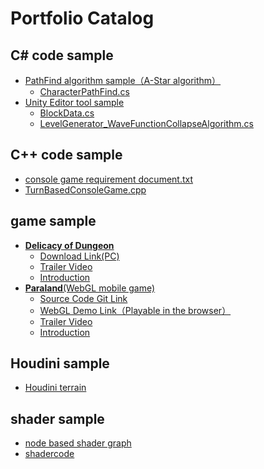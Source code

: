 # Portfolio Catalog

## C# code sample
- [PathFind algorithm sample（A-Star algorithm）](C%23%20code%20sample/PathFind%20algorithm%20sample)
  - [CharacterPathFind.cs](C%23%20code%20sample/PathFind%20algorithm%20sample/CharacterPathFind.cs)
- [Unity Editor tool sample](C%23%20code%20sample/Unity%20Editor%20tool%20sample)
  - [BlockData.cs](C%23%20code%20sample/Unity%20Editor%20tool%20sample/BlockData.cs)
  - [LevelGenerator_WaveFunctionCollapseAlgorithm.cs](C%23%20code%20sample/Unity%20Editor%20tool%20sample/LevelGenerator_WaveFunctionCollapseAlgorithm.cs)

## C++ code sample
- [console game requirement document.txt](C++%20code%20sample/console%20game%20requirement%20document.txt)
- [TurnBasedConsoleGame.cpp](C++%20code%20sample/TurnBasedConsoleGame.cpp)

## game sample
- [**Delicacy of Dungeon**](game%20sample/Delicacy%20of%20Dungeon)
  - [Download Link(PC)](https://a.unity.cn/client_api/v1/buckets/24b1eaa0-ff82-4c2e-8cb8-34692c4d352c/content/DOD.zip)
  - [Trailer Video](https://a.unity.cn/client_api/v1/buckets/24b1eaa0-ff82-4c2e-8cb8-34692c4d352c/content/DODvideo.mp4)
  - [Introduction](game%20sample/Delicacy%20of%20Dungeon/readme.md)
- [**Paraland**(WebGL mobile game)](game%20sample/Paraland(WebGL%20mobile%20game))
  - [Source Code Git Link](https://github.com/huboyuan2/Paraland-source-code.git)
  - [WebGL Demo Link（Playable in the browser）](https://huboyuan2.github.io/paralanddemo/)
  - [Trailer Video](https://a.unity.cn/client_api/v1/buckets/24b1eaa0-ff82-4c2e-8cb8-34692c4d352c/content/paraland.mp4)
  - [Introduction](game%20sample/Paraland(WebGL%20mobile%20game)/Readme.md)

## Houdini sample
- [Houdini terrain](houdini%20sample)

## shader sample
- [node based shader graph](shadersample/node%20based%20shader%20graph)
- [shadercode](shadersample/shadercode)